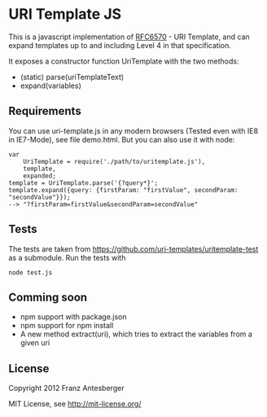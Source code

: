 URI Template JS
===============

This is a javascript implementation of [RFC6570](http://tools.ietf.org/html/rfc6570) - URI Template,
and can expand templates up to and including Level 4 in that specification.

It exposes a constructor function UriTemplate with the two methods:

* (static) parse(uriTemplateText)
* expand(variables)

Requirements
------------

You can use uri-template.js in any modern browsers (Tested even with IE8 in IE7-Mode), see file demo.html.
But you can also use it with node:

    var
        UriTemplate = require('./path/to/uritemplate.js'),
        template,
        expanded;
    template = UriTemplate.parse('{?query*}';
    template.expand({query: {firstParam: "firstValue", secondParam: "secondValue"}});
    --> "?firstParam=firstValue&secondParam=secondValue"

Tests
-----

The tests are taken from https://github.com/uri-templates/uritemplate-test as a submodule.
Run the tests with

    node test.js

Comming soon
------------

* npm support with package.json
* npm support for npm install
* A new method extract(uri), which tries to extract the variables from a given uri

License
-------
Copyright 2012 Franz Antesberger

MIT License, see http://mit-license.org/
